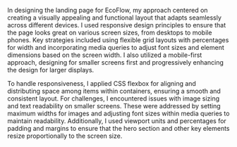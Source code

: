 In designing the landing page for EcoFlow, my approach centered on creating a visually appealing and functional layout that adapts seamlessly across different devices.
I used responsive design principles to ensure that the page looks great on various screen sizes, from desktops to mobile phones.
Key strategies included using flexible grid layouts with percentages for width and incorporating media queries to adjust font sizes and element dimensions based on the screen width.
I also utilized a mobile-first approach, designing for smaller screens first and progressively enhancing the design for larger displays.

To handle responsiveness, I applied CSS flexbox for aligning and distributing space among items within containers, ensuring a smooth and consistent layout.
For challenges, I encountered issues with image sizing and text readability on smaller screens.
These were addressed by setting maximum widths for images and adjusting font sizes within media queries to maintain readability.
Additionally, I used viewport units and percentages for padding and margins to ensure that the hero section and other key elements resize proportionally to the screen size.

